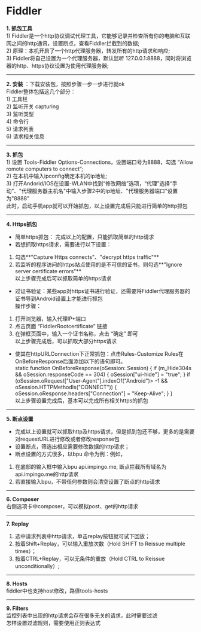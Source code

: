 # Fiddler
**1. 抓包工具**<br>
     1) Fiddler是一个http协议调试代理工具，它能够记录并检查所有你的电脑和互联网之间的http通讯，设置断点，查看Fiddler拦截到的数据; <br>
     2) 原理：本机开启了一个http代理服务器，转发所有的http请求和响应; <br>
     3) Fiddler将自己设置为一个代理服务器，默认监听 127.0.0.1:8888，同时将浏览器的http、https协议设置为使用代理服务器; <br>
****
**2. 安装** ：下载安装包，按照步骤一步一步进行就ok <br>
     Fiddler整体包括这几个部分：<br>
     1) 工具栏<br>
     2) 监听开关 capturing<br>
     3) 监听类型<br>
     4) 命令行<br>
     5) 请求列表<br>
     6) 请求相关信息<br>
****     
**3. 抓包** <br>
     1) 设置 Tools-Fiddler Options-Connections，设置端口号为8888，勾选 “Allow romote computers to connect”;<br>
     2) 在本机中输入ipconfig确定本机的ip地址;<br>
     3) 打开Andorid/IOS在设置-WLAN中找到“修改网络”选项，“代理”选择“手动”、"代理服务器主机名"中输入步骤2中的ip地址、"代理服务器端口”设置为"8888"<br>
     此时，启动手机app就可以开始抓包，以上设置完成后只能进行简单的http抓包
****

**4. Https抓包**<br>
* 简单https抓包： 完成以上的配置，只能抓取简单的http请求<br>
* 若想抓取https请求，需要进行以下设置：<br>
1) 勾选**"Capture Https connects"、"decrypt https traffic"** <br>
2) 若监听的程序访问的https站点使用的是不可信的证书，则勾选**"Ignore server certificate errors"**<br>
以上步骤完成后可以抓取简单的https请求
* 过证书验证：某些app对https证书进行验证，还需要将Fiddler代理服务器的证书导到Android设置上才能进行抓包<br>
操作步骤：<br>
1) 打开浏览器，输入代理IP+端口<br>
2) 点击页面 “FiddlerRootcertificate” 链接<br>
3) 在弹框页面中，输入一个证书名称，点击 “确定” 即可<br>
以上步骤完成后，可以抓取大部分https请求<br>
* 使其在httpURLConnection下正常抓包：点击Rules-Customize Rules在OnBeforeResponse后面添加以下的语句即可。<br>
     static function OnBeforeResponse(oSession: Session) {
        if (m_Hide304s && oSession.responseCode == 304) {
            oSession["ui-hide"] = "true";
        }
       if (oSession.oRequest["User-Agent"].indexOf("Android")> -1 && oSession.HTTPMethodIs("CONNECT")) {
           oSession.oResponse.headers["Connection"] = "Keep-Alive"; }
    } 
    <br>
以上步骤设置完成后，基本可以完成所有相关https的抓包<br>

****

**5. 断点设置**<br>
* 完成以上设置就可以抓取http及https请求，但是抓到包还不够，更多的是需要对requestURL进行修改或者修改response包<br>
* 设置断点，筛选出相应需要修改数据的http请求；<br>
* 断点设置的方式很多，以bpu 命令为例：例如，<br> 
1) 在底部的输入框中输入bpu api.impingo.me, 断点拦截所有域名为api.impingo.me的http请求 <br>
2) 若直接输入bpu，不带任何参数则会清空设置了断点的http请求 <br>

****

**6. Composer**<br>
右侧选项卡中composer，可以模拟post、get的http请求<br>
****

**7. Replay**<br>
1) 选中请求列表中http请求，单击replay按钮就可试下回放；<br>
2) 按着Shift+Replay，可以输入重放次数（Hold SHIFT to Reissue multiple times）；<br>
3) 按着CTRL+Replay，可以无条件的重放（Hold CTRL to Reissue unconditionally）;<br>
****

**8. Hosts**<br>
fiddler中也支持host修改，路径tools-hosts<br>
****

**9. Filters**<br>
监控列表中出现的http请求会存在很多无关的请求，此时需要过滤<br>
怎样设置过滤规则，需要使用正则表达式<br>
